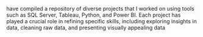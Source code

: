  have compiled a repository of diverse projects that I worked on using tools such as SQL Server, Tableau, Python, and Power BI. Each project has played a crucial role in refining specific skills, including exploring insights in data, cleaning raw data, and presenting visually appealing data
